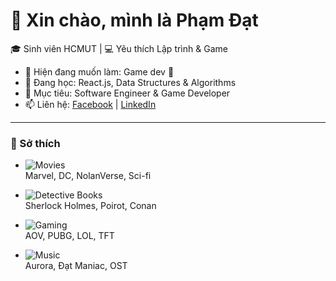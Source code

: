 # 👋 Xin chào, mình là Phạm Đạt

🎓 Sinh viên HCMUT | 💻 Yêu thích Lập trình & Game  

- 🔭 Hiện đang muốn làm: Game dev 🚀  
- 🌱 Đang học: React.js, Data Structures & Algorithms  
- 🎯 Mục tiêu: Software Engineer & Game Developer 
- 📫 Liên hệ: [Facebook](https://www.facebook.com/pham.at.991670/) | [LinkedIn](https://www.linkedin.com/in/%C4%91%E1%BA%A1t-ph%E1%BA%A1m-t%E1%BA%A5n-baaa06366/)
---

### 🎉 Sở thích

- ![Movies](https://img.shields.io/badge/-Điện%20ảnh-FF4500?logo=netflix&logoColor=fff)  
  Marvel, DC, NolanVerse, Sci-fi  

- ![Detective Books](https://img.shields.io/badge/-Truyện%20trinh%20thám-2E8B57?logo=readme&logoColor=fff)  
  Sherlock Holmes, Poirot, Conan  

- ![Gaming](https://img.shields.io/badge/-Game-1E90FF?logo=steam&logoColor=fff)  
  AOV, PUBG, LOL, TFT  

- ![Music](https://img.shields.io/badge/-Âm%20nhạc-FFD700?logo=spotify&logoColor=000)  
  Aurora, Đạt Maniac, OST  

